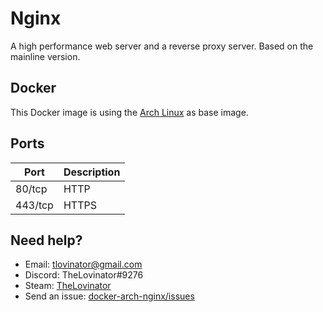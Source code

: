# Nginx

A high performance web server and a reverse proxy server. Based on the mainline version.

## Docker

This Docker image is using the [Arch Linux](https://hub.docker.com/_/archlinux/) as base image.

## Ports

| Port    | Description |
| ------- | ----------- |
| 80/tcp  | HTTP        |
| 443/tcp | HTTPS       |

## Need help?

- Email: [tlovinator@gmail.com](mailto:tlovinator@gmail.com)
- Discord: TheLovinator#9276
- Steam: [TheLovinator](https://steamcommunity.com/id/TheLovinator/)
- Send an issue: [docker-arch-nginx/issues](https://github.com/TheLovinator1/docker-arch-nginx/issues)
